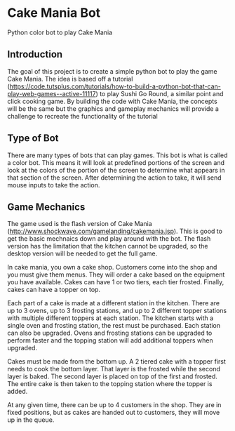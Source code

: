 # Cake Mania Bot
Python color bot to play Cake Mania

## Introduction
The goal of this project is to create a simple python bot to play the game Cake Mania. The idea is based off a tutorial (https://code.tutsplus.com/tutorials/how-to-build-a-python-bot-that-can-play-web-games--active-11117) to play Sushi Go Round, a similar point and click cooking game. By building the code with Cake Mania, the concepts will be the same but the graphics and gameplay mechanics will provide a challenge to recreate the functionality of the tutorial

## Type of Bot
There are many types of bots that can play games. This bot is what is called a color bot. This means it will look at predefined portions of the screen and look at the colors of the portion of the screen to determine what appears in that section of the screen. After determining the action to take, it will send mouse inputs to take the action.

## Game Mechanics
The game used is the flash version of Cake Mania (http://www.shockwave.com/gamelanding/cakemania.jsp). This is good to get the basic mechnaics down and play around with the bot. The flash version has the limitation that the kitchen cannot be upgraded, so the desktop version will be needed to get the full game.

In cake mania, you own a cake shop. Customers come into the shop and you must give them menus. They will order a cake based on the equipment you have available. Cakes can have 1 or two tiers, each tier frosted. Finally, cakes can have a topper on top.

Each part of a cake is made at a different station in the kitchen. There are up to 3 ovens, up to 3 frosting stations, and up to 2 different topper stations with multiple different toppers at each station. The kitchen starts with a single oven and frosting station, the rest must be purchased. Each station can also be upgraded. Ovens and frosting stations can be upgraded to perform faster and the topping station will add additional toppers when upgraded.

Cakes must be made from the bottom up. A 2 tiered cake with a topper first needs to cook the bottom layer. That layer is the frosted while the second layer is baked. The second layer is placed on top of the first and frosted. The entire cake is then taken to the topping station where the topper is added.

At any given time, there can be up to 4 customers in the shop. They are in fixed positions, but as cakes are handed out to customers, they will move up in the queue.